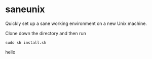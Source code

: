 saneunix
=========

Quickly set up a sane working environment on a new Unix machine.

Clone down the directory and then run

    sudo sh install.sh

hello

